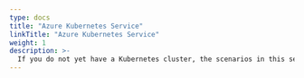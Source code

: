 ```yaml
---
type: docs
title: "Azure Kubernetes Service"
linkTitle: "Azure Kubernetes Service"
weight: 1
description: >-
  If you do not yet have a Kubernetes cluster, the scenarios in this section will guide on creating an AKS cluster with Azure Arc enabled app services integration in an automated fashion using ARM templates.
---
```

